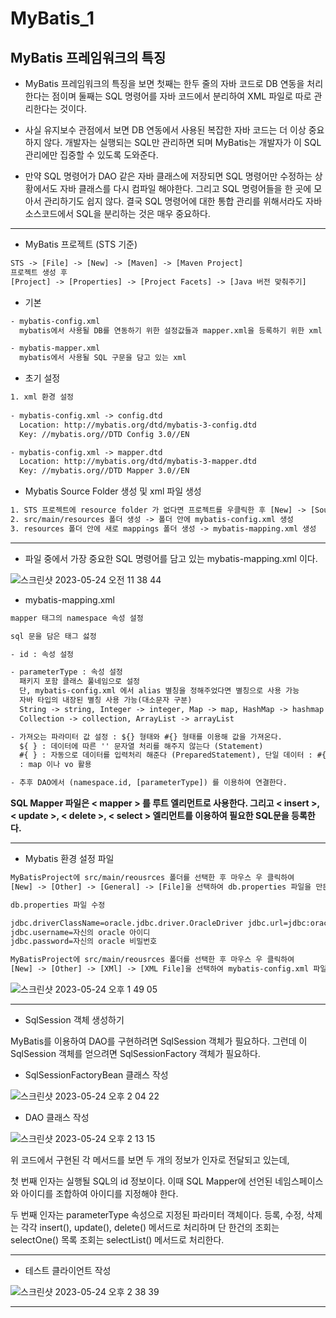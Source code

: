 # MyBatis_1

## MyBatis 프레임워크의 특징

- MyBatis 프레임워크의 특징을 보면 첫째는 한두 줄의 자바 코드로 DB 연동을 처리한다는 점이며
  둘째는 SQL 명령어를 자바 코드에서 분리하여 XML 파일로 따로 관리한다는 것이다.
  
- 사실 유지보수 관점에서 보면 DB 연동에서 사용된 복잡한 자바 코드는 더 이상 중요하지 않다.
  개발자는 실행되는 SQL만 관리하면 되며 MyBatis는 개발자가 이 SQL 관리에만 집중할 수 있도록
  도와준다.

- 만약 SQL 명령어가 DAO 같은 자바 클래스에 저장되면 SQL 명령어만 수정하는 상황에서도 자바 클래스를
  다시 컴파일 해야한다. 그리고 SQL 명령어들을 한 곳에 모아서 관리하기도 쉽지 않다.
  결국 SQL 명령어에 대한 통합 관리를 위해서라도 자바 소스코드에서 SQL을 분리하는 것은 매우 중요하다.

---

- MyBatis 프로젝트 (STS 기준)
```txt
STS -> [File] -> [New] -> [Maven] -> [Maven Project]
프로젝트 생성 후
[Project] -> [Properties] -> [Project Facets] -> [Java 버전 맞춰주기]
```

- 기본
```txt
- mybatis-config.xml
  mybatis에서 사용될 DB를 연동하기 위한 설정값들과 mapper.xml을 등록하기 위한 xml

- mybatis-mapper.xml
  mybatis에서 사용될 SQL 구문을 담고 있는 xml
```

- 초기 설정
```txt
1. xml 환경 설정
   
- mybatis-config.xml -> config.dtd
  Location: http://mybatis.org/dtd/mybatis-3-config.dtd
  Key: //mybatis.org//DTD Config 3.0//EN

- mybatis-config.xml -> mapper.dtd
  Location: http://mybatis.org/dtd/mybatis-3-mapper.dtd
  Key: //mybatis.org//DTD Mapper 3.0//EN
```

- Mybatis Source Folder 생성 및 xml 파일 생성
```txt
1. STS 프로젝트에 resource folder 가 없다면 프로젝트를 우클릭한 후 [New] -> [Source Folder]
2. src/main/resources 폴더 생성 -> 폴더 안에 mybatis-config.xml 생성
3. resources 폴더 안에 새로 mappings 폴더 생성 -> mybatis-mapping.xml 생성
```

---

- 파일 중에서 가장 중요한 SQL 명령어를 담고 있는 mybatis-mapping.xml 이다.

![스크린샷 2023-05-24 오전 11 38 44](https://github.com/whochucompany/ByteClone-BE/assets/96435200/5bbc29f8-ccc8-4cd9-9ff0-176a04a4ad55)

- mybatis-mapping.xml
```txt
mapper 태그의 namespace 속성 설정

sql 문을 담은 태그 섫정

- id : 속성 설정

- parameterType : 속성 설정
  패키지 포함 클래스 풀네임으로 설정
  단, mybatis-config.xml 에서 alias 별칭을 정해주었다면 별칭으로 사용 가능
  자바 타입의 내장된 별칭 사용 가능(대소문자 구분)
  String -> string, Integer -> integer, Map -> map, HashMap -> hashmap
  Collection -> collection, ArrayList -> arrayList

- 가져오는 파라미터 값 설정 : ${} 형태와 #{} 형태를 이용해 값을 가져온다.
  ${ } : 데이터에 따른 '' 문자열 처리를 해주지 않는다 (Statement)
  #{ } : 자동으로 데이터를 입력처리 해준다 (PreparedStatement), 단일 데이터 : #{}, 다중 데이터
  : map 이나 vo 활용

- 추후 DAO에서 (namespace.id, [parameterType]) 를 이용하여 연결한다.
```

**SQL Mapper 파일은 < mapper > 를 루트 엘리먼트로 사용한다.
그리고 < insert >, < update >, < delete >, < select > 엘리먼트를 이용하여 필요한 SQL문을 등록한다.**

---

- Mybatis 환경 설정 파일

```txt
MyBatisProject에 src/main/reousrces 폴더를 선택한 후 마우스 우 클릭하여
[New] -> [Other] -> [General] -> [File]을 선택하여 db.properties 파일을 만든다.
```

```txt
db.properties 파일 수정

jdbc.driverClassName=oracle.jdbc.driver.OracleDriver jdbc.url=jdbc:oracle:thin:@localhost:1521/XEPDB1
jdbc.username=자신의 oracle 아이디
jdbc.password=자신의 oracle 비밀번호
```

```txt
MyBatisProject에 src/main/reousrces 폴더를 선택한 후 마우스 우 클릭하여
[New] -> [Other] -> [XMl] -> [XML File]을 선택하여 mybatis-config.xml 파일을 만든다.
```

![스크린샷 2023-05-24 오후 1 49 05](https://github.com/whochucompany/ByteClone-BE/assets/96435200/5b8664d5-df7c-4492-9c04-7c3d64ab3761)

---

- SqlSession 객체 생성하기

MyBatis를 이용하여 DAO를 구현하려면 SqlSession 객체가 필요하다.
그런데 이 SqlSession 객체를 얻으려면 SqlSessionFactory 객체가 필요하다.

- SqlSessionFactoryBean 클래스 작성

![스크린샷 2023-05-24 오후 2 04 22](https://github.com/whochucompany/ByteClone-BE/assets/96435200/44cc76d7-6d30-4c7d-b4a4-3b3a707e88df)

- DAO 클래스 작성

![스크린샷 2023-05-24 오후 2 13 15](https://github.com/whochucompany/ByteClone-BE/assets/96435200/d76481fa-b286-4c4f-bfd2-84e28ba000f4)

위 코드에서 구현된 각 메서드를 보면 두 개의 정보가 인자로 전달되고 있는데, 

첫 번째 인자는 실행될 SQL의 id 정보이다.
이때 SQL Mapper에 선언된 네임스페이스와 아이디를 조합하여 아이디를 지정해야 한다.

두 번째 인자는 parameterType 속성으로 지정된 파라미터 객체이다.
등록, 수정, 삭제는 각각 insert(), update(), delete() 메서드로 처리하며
단 한건의 조회는 selectOne()
목록 조회는 selectList() 메서드로 처리한다.

---

- 테스트 클라이언트 작성

![스크린샷 2023-05-24 오후 2 38 39](https://github.com/whochucompany/ByteClone-BE/assets/96435200/298cab04-25c8-45c6-b995-aabcca7f30a4)

---
